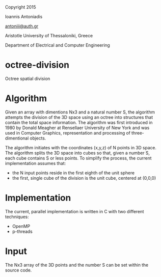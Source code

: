 Copyright 2015

Ioannis Antoniadis

<antoniii@auth.gr>

Aristotle University of Thessaloniki, Greece

Department of Electrical and Computer Engineering

# octree-division
Octree spatial division

# Algorithm
Given an array with dimentions Nx3 and a natural number S, the algorithm attempts the division of the 3D space using an octree into structures that contain the total space information. The algorithm was first introduced in 1980 by Donald Meagher at Rensellaer University of New York and was used in Computer Graphics, representation and processing of three-dimentional objects.

The algorithm initiates with the coordinates (x,y,z) of N points in 3D space. The algorithm splits the 3D space into cubes so that, given a number S, each cube contains S or less points. To simplify the process, the current implementation assumes that:
* the N input points reside in the first eighth of the unit sphere
* the first, single cube of the division is the unit cube, centered at (0,0,0)

# Implementation
The current, parallel implementation is written in C with two different techniques:
* OpenMP
* p-threads

# Input
The Nx3 array of the 3D points and the number S can be set within the source code.
